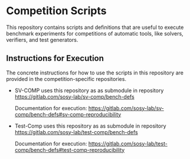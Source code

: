 # Competition Scripts

This repository contains scripts and definitions that are useful to execute
benchmark experiments for competitions of automatic tools,
like solvers, verifiers, and test generators.

## Instructions for Execution

The concrete instructions for how to use the scripts in this repository
are provided in the competition-specific repositories.

- SV-COMP uses this repository as as submodule in repository https://gitlab.com/sosy-lab/sv-comp/bench-defs

  Documentation for execution: https://gitlab.com/sosy-lab/sv-comp/bench-defs#sv-comp-reproducibility

- Test-Comp uses this repository as as submodule in repository https://gitlab.com/sosy-lab/test-comp/bench-defs

  Documentation for execution: https://gitlab.com/sosy-lab/test-comp/bench-defs#test-comp-reproducibility


